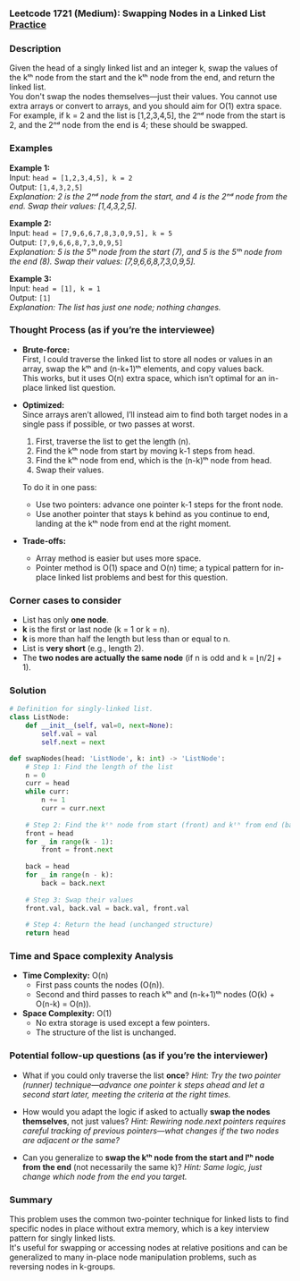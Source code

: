 ### Leetcode 1721 (Medium): Swapping Nodes in a Linked List [Practice](https://leetcode.com/problems/swapping-nodes-in-a-linked-list)

### Description  
Given the head of a singly linked list and an integer k, swap the values of the kᵗʰ node from the start and the kᵗʰ node from the end, and return the linked list.  
You don't swap the nodes themselves—just their values. You cannot use extra arrays or convert to arrays, and you should aim for O(1) extra space.  
For example, if k = 2 and the list is [1,2,3,4,5], the 2ⁿᵈ node from the start is 2, and the 2ⁿᵈ node from the end is 4; these should be swapped.

### Examples  

**Example 1:**  
Input: `head = [1,2,3,4,5], k = 2`  
Output: `[1,4,3,2,5]`  
*Explanation: 2 is the 2ⁿᵈ node from the start, and 4 is the 2ⁿᵈ node from the end. Swap their values: [1,4,3,2,5].*

**Example 2:**  
Input: `head = [7,9,6,6,7,8,3,0,9,5], k = 5`  
Output: `[7,9,6,6,8,7,3,0,9,5]`  
*Explanation: 5 is the 5ᵗʰ node from the start (7), and 5 is the 5ᵗʰ node from the end (8). Swap their values: [7,9,6,6,8,7,3,0,9,5].*

**Example 3:**  
Input: `head = [1], k = 1`  
Output: `[1]`  
*Explanation: The list has just one node; nothing changes.*

### Thought Process (as if you’re the interviewee)  
- **Brute-force:**  
  First, I could traverse the linked list to store all nodes or values in an array, swap the kᵗʰ and (n-k+1)ᵗʰ elements, and copy values back.  
  This works, but it uses O(n) extra space, which isn’t optimal for an in-place linked list question.

- **Optimized:**  
  Since arrays aren’t allowed, I’ll instead aim to find both target nodes in a single pass if possible, or two passes at worst.  
  1. First, traverse the list to get the length (n).
  2. Find the kᵗʰ node from start by moving k-1 steps from head.
  3. Find the kᵗʰ node from end, which is the (n-k)ᵗʰ node from head.
  4. Swap their values.

  To do it in one pass:  
  - Use two pointers: advance one pointer k-1 steps for the front node.
  - Use another pointer that stays k behind as you continue to end, landing at the kᵗʰ node from end at the right moment.

- **Trade-offs:**  
  - Array method is easier but uses more space.
  - Pointer method is O(1) space and O(n) time; a typical pattern for in-place linked list problems and best for this question.

### Corner cases to consider  
- List has only **one node**.
- **k** is the first or last node (k = 1 or k = n).
- **k** is more than half the length but less than or equal to n.
- List is **very short** (e.g., length 2).
- The **two nodes are actually the same node** (if n is odd and k = ⌊n/2⌋ + 1).

### Solution

```python
# Definition for singly-linked list.
class ListNode:
    def __init__(self, val=0, next=None):
        self.val = val
        self.next = next

def swapNodes(head: 'ListNode', k: int) -> 'ListNode':
    # Step 1: Find the length of the list
    n = 0
    curr = head
    while curr:
        n += 1
        curr = curr.next
    
    # Step 2: Find the kᵗʰ node from start (front) and kᵗʰ from end (back)
    front = head
    for _ in range(k - 1):
        front = front.next
    
    back = head
    for _ in range(n - k):
        back = back.next
    
    # Step 3: Swap their values
    front.val, back.val = back.val, front.val
    
    # Step 4: Return the head (unchanged structure)
    return head
```

### Time and Space complexity Analysis  

- **Time Complexity:** O(n)  
  - First pass counts the nodes (O(n)).  
  - Second and third passes to reach kᵗʰ and (n-k+1)ᵗʰ nodes (O(k) + O(n-k) = O(n)).
- **Space Complexity:** O(1)  
  - No extra storage is used except a few pointers.  
  - The structure of the list is unchanged.

### Potential follow-up questions (as if you’re the interviewer)  

- What if you could only traverse the list **once**?
  *Hint: Try the two pointer (runner) technique—advance one pointer k steps ahead and let a second start later, meeting the criteria at the right times.*

- How would you adapt the logic if asked to actually **swap the nodes themselves**, not just values?
  *Hint: Rewiring node.next pointers requires careful tracking of previous pointers—what changes if the two nodes are adjacent or the same?*

- Can you generalize to **swap the kᵗʰ node from the start and lᵗʰ node from the end** (not necessarily the same k)?
  *Hint: Same logic, just change which node from the end you target.*

### Summary
This problem uses the common two-pointer technique for linked lists to find specific nodes in place without extra memory, which is a key interview pattern for singly linked lists.  
It's useful for swapping or accessing nodes at relative positions and can be generalized to many in-place node manipulation problems, such as reversing nodes in k-groups.